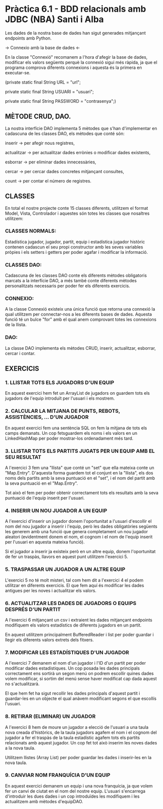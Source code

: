 # Pràctica 6.1 - BDD relacionals amb JDBC (NBA) Santi i Alba

Les dades de la nostra base de dades han sigut generades mitjançant endpoints amb Python.

-> Connexio amb la base de dades <-

En la classe "Connexió" recomanem a l'hora d'afegir la base de dades, modificar els valors següents perquè la connexió sigui més ràpida, ja que el programa comprova diferents connexions i aquesta és la primera en executar-se.

(private static final String URL = "url";

private static final String USUARI = "usuari";

private static final String PASSWORD = "contrasenya";)

## MÈTODE CRUD, DAO.

La nostra interfície DAO implementa 5 mètodes que s'han d'implementar en cadascuna de les classes DAO, els mètodes que conté són: 

inserir -> per afegir nous registres, 

actualitzar -> per actualitzar dades errònies o modificar dades existents,

esborrar -> per eliminar dades innecessàries, 

cercar -> per cercar dades concretes mitjançant consultes, 

count -> per contar el número de registres.

## CLASSES

En total el nostre projecte conte 15 classes diferents, utilitzem el format Model, Vista, Controlador i aquestes són totes les classes que nosaltres utilitzem:

### CLASSES NORMALS:

Estadística jugador, jugador, partit, equip i estadística jugador històric contenen cadascun el seu propi constructor amb les seves variables pròpies i els setters i getters per poder agafar i modificar la informació.

###  CLASSES DAO:

Cadascuna de les classes DAO conte els diferents mètodes obligatoris marcats a la interfície DAO, a més també conte diferents mètodes personalitzats necessaris per poder fer els diferents exercicis.

### CONNEXIO:

A la classe Connexió existeix una única funció que retorna una connexió la qual utilitzem per connectar-nos a les diferents bases de dades. Aquesta funció té un bulce "for" amb el qual anem comprovant totes les connexions de la llista.

### DAO:

La classe DAO implementa els mètodes CRUD, inserir, actualitzar, esborrar, cercar i contar.

## EXERCICIS

### 1. LLISTAR TOTS ELS JUGADORS D'UN EQUIP

En aquest exercici hem fet un ArrayList de jugadors on guardem tots els jugadors de l'equip introduït per l'usuari i els mostrem.

### 2. CALCULAR LA MITJANA DE PUNTS, REBOTS, ASSISTÈNCIES, ... D'UN JUGADOR

En aquest exercici fem una sentència SQL on fem la mitjana de tots els camps demanats. Un cop fetsguardem els noms i els valors en un LinkedHashMap per poder mostrar-los ordenadament més tard.

### 3. LLISTAR TOTS ELS PARTITS JUGATS PER UN EQUIP AMB EL SEU RESULTAT

A l'exercici 3 fem una "llista" que conté un "set" que ella mateixa conte un "Map.Entry".
D'aquesta forma guardem tot el conjunt en la "llista", els dos noms dels partits amb la seva puntuació en el "set", i el nom del partit amb la seva puntuació en el "Map.Entry".

Tot això el fem per poder obtenir correctament tots els resultats amb la seva puntuació de l'equip inserit per l'usuari.

### 4. INSERIR UN NOU JUGADOR A UN EQUIP

A l'exercici d'inserir un jugador donem l'oportunitat a l'usuari d'escollir el nom del nou jugador a inserir i l'equip, però les dades obligatòries següents les generem amb una funció que genera completament un nou jugador aleatori
(evidentment donem el nom, el cognom i el nom de l'equip inserit per l'usuari en aquesta mateixa funció).

Si el jugador a inserir ja existeix però en un altre equip, donem l'oportunitat de fer un traspàs, llavors en aquest punt utilitzem l'exercici 5.

### 5. TRASPASSAR UN JUGADOR A UN ALTRE EQUIP

L'exercici 5 no té molt misteri, tal com hem dit a l'exercici 4 el podem utilitzar en diferents exercicis. El que fem aquí és modificar les dades antigues per les noves i actualitzar els valors.

### 6. ACTUALITZAR LES DADES DE JUGADORS O EQUIPS DESPRÉS D'UN PARTIT

A l'exercici 6 mitjançant un csv i extraient les dades mitjançant endpoints modifiquem els valors estadístics de diferents jugadors en un partit.

En aquest utilitzem principalment BufferedReader i list per poder guardar i llegir els diferents valors extrets dels fitxers.

### 7. MODIFICAR LES ESTADÍSTIQUES D'UN JUGADOR

A l'exercici 7 demanem el nom d'un jugador i l'ID d'un partit per poder modificar dades estadístiques. Un cop posada les dades principals correctament ens sortirà un segon menú on podrem escollir quines dades volem modificar, si sortim del menú sense haver modificat cap dada aquest no s'actualitzarà.

El que hem fet ha sigut recollir les dades principals d'aquest partit i guardar-les en un objecte el qual anàvem modificant segons el que escollís l'usuari.

### 8. RETIRAR (ELIMINAR) UN JUGADOR

A l'exercici 8 hem de moure un jugador a elecció de l'usuari a una taula nova creada d'històrics, de la taula jugadors agafem el nom i el cognom del jugador a fer el traspàs de la taula estadístic agafem tots els partits relacionats amb aquest jugador. Un cop fet tot això inserim les noves dades a la nova taula.

Utilitzem llistes (Array List) per poder guardar les dades i inserir-les en la nova taula.

### 9. CANVIAR NOM FRANQUÍCIA D'UN EQUIP

En aquest exercici demanem un equip i una nova franquícia, ja que volem fer un canvi de ciutat en el nom del nostre equip. L'usuari s'encarrega d'introduir les dues dades i un cop introduïdes les modifiquem i les actualitzem amb mètodes d'equipDAO.
